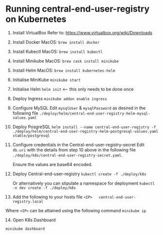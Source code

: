# Running central-end-user-registry on Kubernetes

1. Install VirtualBox
    Refer to: https://www.virtualbox.org/wiki/Downloads

2. Install Docker
    MacOS: `brew install docker`

3. Install Kubectl
    MacOS: `brew install kubectl`

4. Install Minikube
    MacOS: `brew cask install minikube`

5. Install Helm
    MacOS: `brew install kubernetes-helm`

6. Initialise MiniKube
    `minikube start`

7. Initialise Helm
    `helm init` <-- this only needs to be done once

8. Deploy Ingress
    `minikube addon enable ingress`

9. Configure MySQL
    Edit `mysqlUser` & `mysqlPassword` as desired in the following file `./deploy/helm/central-end-user-registry-helm-mysql-values.yaml` 

10. Deploy PosgreSQL
    `helm install --name central-end-user-registry -f ./deploy/helm/central-end-user-registry-helm-postgresql-values.yaml stable/postgresql`

11. Configure credentials in the Central-end-user-registry-secret
    Edit `db.uri` with the details from step 10 above in the following file `./deploy/k8s/central-end-user-registry-secret.yaml`. 
    
    Ensure the values are base64 encoded.

12. Deploy Central-end-user-registry
    `kubectl create -f ./deploy/k8s`

    Or alternatively you can stipulate a namespace for deployment
    `kubectl -n dev create -f ./deploy/k8s`

13. Add the following to your hosts file
`<IP>	central-end-user-registry.local`

Where `<IP>` can be attained using the following command `minikube ip`

14. Open K8s Dashboard

`minikube dashboard`
